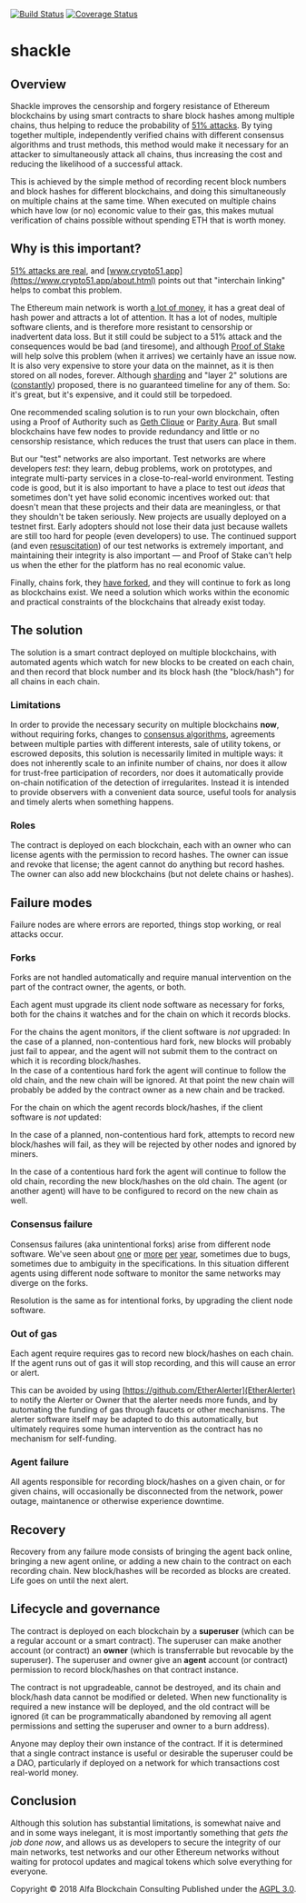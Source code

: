 [![Build Status](https://travis-ci.org/alfabc/shackle.svg?branch=master)](https://travis-ci.org/alfabc/shackle)
[![Coverage Status](https://coveralls.io/repos/github/alfabc/shackle/badge.svg?branch=master)](https://coveralls.io/github/alfabc/shackle?branch=master)

# shackle 

## Overview
Shackle improves the censorship and forgery resistance of Ethereum blockchains by using smart contracts to share block hashes among multiple chains, thus helping to reduce the probability of [51% attacks](https://www.crypto51.app/about.html).  By tying together multiple, independently verified chains with different consensus algorithms and trust methods, this method would make it necessary for an attacker to simultaneously attack all chains, thus increasing the cost and reducing the likelihood of a successful attack.

This is achieved by the simple method of recording recent block numbers and block hashes for different blockchains, and doing this simultaneously on multiple chains at the same time.  When executed on multiple chains which have low (or no) economic value to their gas, this makes mutual verification of chains possible without spending ETH that is worth money.

## Why is this important?
[51% attacks are real](https://www.coindesk.com/blockchains-feared-51-attack-now-becoming-regular/), and [www.crypto51.app](https://www.crypto51.app/about.html) points out that "interchain linking" helps to combat this problem.

The Ethereum main network is worth [a lot of money](https://coinmarketcap.com/currencies/ethereum/), it has a great deal of hash power and attracts a lot of attention.  It has a lot of nodes, multiple software clients, and is therefore more resistant to censorship or inadvertent data loss.  But it still could be subject to a 51% attack and the consequences would be bad (and tiresome), and although [Proof of Stake](https://github.com/ethereum/casper) will help solve this problem (when it arrives) we certainly have an issue now.  It is also very expensive to store your data on the mainnet, as it is then stored on all nodes, forever.  Although [sharding](https://github.com/ethereum/wiki/wiki/Sharding-FAQs) and "layer 2" solutions are ([constantly](https://www.coindesk.com/not-ethereum-believers-scaling-just-matter-time/)) proposed, there is no guaranteed timeline for any of them. So: it's great, but it's expensive, and it could still be torpedoed.

One recommended scaling solution is to run your own blockchain, often using a Proof of Authority such as [Geth Clique](https://medium.com/@collin.cusce/using-puppeth-to-manually-create-an-ethereum-proof-of-authority-clique-network-on-aws-ae0d7c906cce) or [Parity Aura](https://wiki.parity.io/Pluggable-Consensus). But small blockchains have few nodes to provide redundancy and little or no censorship resistance, which reduces the trust that users can place in them.

But our "test" networks are also important.  Test networks are where developers *test*: they learn, debug problems, work on prototypes, and integrate multi-party services in a close-to-real-world environment. Testing code is good, but it is also important to have a place to test out *ideas* that sometimes don't yet have solid economic incentives worked out: that doesn't mean that these projects and their data are meaningless, or that they shouldn't be taken seriously.  New projects are usually deployed on a testnet first.  Early adopters should not lose their data just because wallets are still too hard for people (even developers) to use.  The continued support (and even [resuscitation](https://github.com/ethereum/ropsten/blob/master/revival.md)) of our test networks is extremely important, and maintaining their integrity is also important — and Proof of Stake can't help us when the ether for the platform has no real economic value.

Finally, chains fork, they [have forked](https://ethereumclassic.org/), and they will continue to fork as long as blockchains exist. We need a solution which works within the economic and practical constraints of the blockchains that already exist today.

## The solution
The solution is a smart contract deployed on multiple blockchains, with automated agents which watch for new blocks to be created on each chain, and then record that block number and its block hash (the "block/hash") for all chains in each chain.

### Limitations
In order to provide the necessary security on multiple blockchains **now**, without requiring forks, changes to [consensus algorithms](https://github.com/ethereum/casper), agreements between multiple parties with different interests, sale of utility tokens, or escrowed deposits, this solution is necessarily limited in multiple ways: it does not inherently scale to an infinite number of chains, nor does it allow for trust-free participation of recorders, nor does it automatically provide on-chain notification of the detection of irregularites.  Instead it is intended to provide observers with a convenient data source, useful tools for analysis and timely alerts when something happens.

### Roles
The contract is deployed on each blockchain, each with an owner who can license agents with the permission to record hashes.  The owner can issue and revoke that license; the agent cannot do anything but record hashes. The owner can also add new blockchains (but not delete chains or hashes).

## Failure modes
Failure nodes are where errors are reported, things stop working, or real attacks occur.

### Forks
Forks are not handled automatically and require manual intervention on the part of the contract owner, the agents, or both.

Each agent must upgrade its client node software as necessary for forks, both for the chains it watches and for the chain on which it records blocks.

For the chains the agent monitors, if the client software is *not* upgraded: In the case of a planned, non-contentious hard fork, new blocks will probably just fail to appear, and the agent will not submit them to the contract on which it is recording block/hashes.  
In the case of a contentious hard fork the agent will continue to follow the old chain, and the new chain will be ignored. At that point the new chain will probably be added by the contract owner as a new chain and be tracked.

For the chain on which the agent records block/hashes, if the client software is *not* updated:

In the case of a planned, non-contentious hard fork, attempts to record new block/hashes will fail, as they will be rejected by other nodes and ignored by miners.

In the case of a contentious hard fork the agent will continue to follow the old chain, recording the new block/hashes on the old chain. The agent (or another agent) will have to be configured to record on the new chain as well.

### Consensus failure
Consensus failures (aka unintentional forks) arise from different node software. We've seen about [one](https://blog.ethereum.org/2016/11/25/security-alert-11242016-consensus-bug-geth-v1-4-19-v1-5-2/) or [more](https://github.com/ethereumproject/ECIPs/blob/master/ECIPs/ECIP-1039.md) [per](https://www.trustnodes.com/2018/06/06/parity-finds-consensus-bug-urges-upgrade-new-client) [year](https://blog.infura.io/rinkeby-consensus-post-mortem-4abbcace0539), sometimes due to bugs, sometimes due to ambiguity in the specifications.  In this situation different agents using different node software to monitor the same networks may diverge on the forks.

Resolution is the same as for intentional forks, by upgrading the client node software.

### Out of gas
Each agent require requires gas to record new block/hashes on each chain. If the agent runs out of gas it will stop recording, and this will cause an error or alert.

This can be avoided by using [https://github.com/EtherAlerter](EtherAlerter) to notify the Alerter or Owner that the alerter needs more funds, and by automating the funding of gas through faucets or other mechanisms.  The alerter software itself may be adapted to do this automatically, but ultimately requires some human intervention as the contract has no mechanism for self-funding.

### Agent failure
All agents responsible for recording block/hashes on a given chain, or for given chains, will occasionally be disconnected from the network, power outage, maintanence or otherwise experience downtime.

## Recovery
Recovery from any failure mode consists of bringing the agent back online, bringing a new agent online, or adding a new chain to the contract on each recording chain.  New block/hashes will be recorded as blocks are created. Life goes on until the next alert.

## Lifecycle and governance
The contract is deployed on each blockchain by a **superuser** (which can be a regular account or a smart contract). The superuser can make another account (or contract) an **owner** (which is transferrable but revocable by the superuser). The superuser and owner give an **agent** account (or contract) permission to record block/hashes on that contract instance.

The contract is not upgradeable, cannot be destroyed, and its chain and block/hash data cannot be modified or deleted.  When new functionality is required a new instance will be deployed, and the old contract will be ignored (it can be programmatically abandoned by removing all agent permissions and setting the superuser and owner to a burn address).

Anyone may deploy their own instance of the contract.  If it is determined that a single contract instance is useful or desirable the superuser could be a DAO, particularly if deployed on a network for which transactions cost real-world money.

## Conclusion
Although this solution has substantial limitations, is somewhat naive and and in some ways inelegant, it is most importantly something that *gets the job done now*, and allows us as developers to secure the integrity of our main networks, test networks and our other Ethereum networks without waiting for protocol updates and magical tokens which solve everything for everyone.


Copyright © 2018 Alfa Blockchain Consulting
Published under the [AGPL 3.0](https://opensource.org/licenses/AGPL-3.0).
